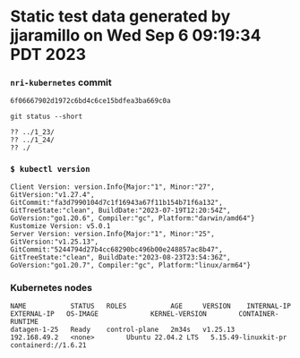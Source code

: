 # Static test data generated by jjaramillo on Wed Sep  6 09:19:34 PDT 2023

### `nri-kubernetes` commit
```
6f06667902d1972c6bd4c6ce15bdfea3ba669c0a
```

`git status --short`

```
?? ../1_23/
?? ../1_24/
?? ./
```

### `$ kubectl version`
```
Client Version: version.Info{Major:"1", Minor:"27", GitVersion:"v1.27.4", GitCommit:"fa3d7990104d7c1f16943a67f11b154b71f6a132", GitTreeState:"clean", BuildDate:"2023-07-19T12:20:54Z", GoVersion:"go1.20.6", Compiler:"gc", Platform:"darwin/amd64"}
Kustomize Version: v5.0.1
Server Version: version.Info{Major:"1", Minor:"25", GitVersion:"v1.25.13", GitCommit:"5244794d27b4cc68290bc496b00e248857ac8b47", GitTreeState:"clean", BuildDate:"2023-08-23T23:54:36Z", GoVersion:"go1.20.7", Compiler:"gc", Platform:"linux/arm64"}
```

### Kubernetes nodes
```
NAME           STATUS   ROLES           AGE     VERSION    INTERNAL-IP    EXTERNAL-IP   OS-IMAGE             KERNEL-VERSION        CONTAINER-RUNTIME
datagen-1-25   Ready    control-plane   2m34s   v1.25.13   192.168.49.2   <none>        Ubuntu 22.04.2 LTS   5.15.49-linuxkit-pr   containerd://1.6.21
```
